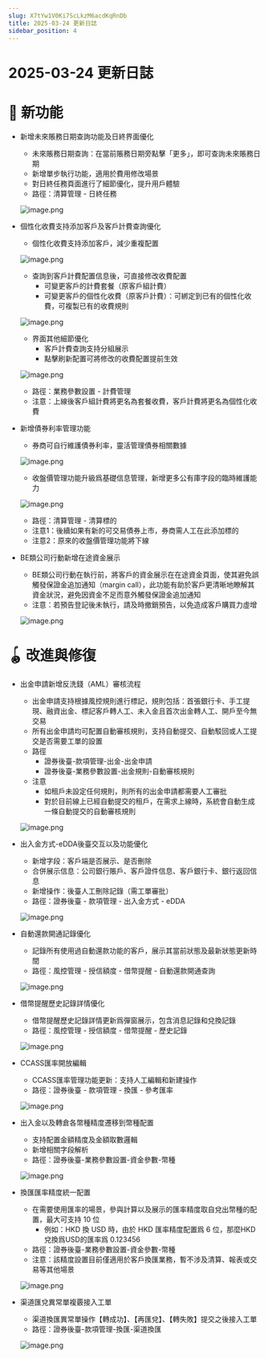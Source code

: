 ```yaml
---
slug: X7tYw1V0Ki7ScLkzM6acdKqRnDb
title: 2025-03-24 更新日誌
sidebar_position: 4
---
```



# 2025-03-24 更新日誌


# 🎉 新功能

- 新增未來賬務日期查詢功能及日終界面優化
    - 未來賬務日期查詢：在當前賬務日期旁點擊「更多」，即可查詢未來賬務日期
    - 新增單步執行功能，適用於費用修改場景
    - 對日終任務頁面進行了細節優化，提升用戶體驗
    - 路徑：清算管理 - 日終任務

    ![image.png](/assets/cf87f692b29e8e2006f62bfc2a4bd083.png)

- 個性化收費支持添加客戶及客戶計費查詢優化
    - 個性化收費支持添加客戶，減少重複配置

    ![image.png](/assets/0e5c232ea30f3ec805a41a34ce6388ae.png)

    - 查詢到客戶計費配置信息後，可直接修改收費配置
        - 可變更客戶的計費套餐（原客戶組計費）
        - 可變更客戶的個性化收費（原客戶計費）：可綁定到已有的個性化收費，可複製已有的收費規則

    ![image.png](/assets/48ed6cf9a15dd55347c7685683d7951c.png)

    - 界面其他細節優化
        - 客戶計費查詢支持分組展示
        - 點擊刷新配置可將修改的收費配置提前生效

    ![image.png](/assets/91970b24b5cb45c2a1f62370479a9d4e.png)

    - 路徑：業務參數設置 - 計費管理
    - 注意：上線後客戶組計費將更名為套餐收費，客戶計費將更名為個性化收費
- 新增債券利率管理功能
    - 券商可自行維護債券利率，靈活管理債券相關數據

    ![image.png](/assets/abd433301675c05b40016b125dfde3a9.png)

    - 收盤價管理功能升級爲基礎信息管理，新增更多公有庫字段的臨時維護能力

    ![image.png](/assets/e377a41046ef9d0cec90b16e2d8891e0.png)

    - 路徑：清算管理 - 清算標的
    - 注意1：後續如果有新的可交易債券上市，券商需人工在此添加標的
    - 注意2：原來的收盤價管理功能將下線
- BE類公司行動新增在途資金展示
    - BE類公司行動在執行前，將客戶的資金展示在在途資金頁面，使其避免誤觸發保證金追加通知（margin call），此功能有助於客戶更清晰地瞭解其資金狀況，避免因資金不足而意外觸發保證金追加通知
    - 注意：若預告登記後未執行，請及時撤銷預告，以免造成客戶購買力虛增

    ![image.png](/assets/4e0116407791268c6584ce7f7d2d3d38.png)


# 🪀 改進與修復

- 出金申請新增反洗錢（AML）審核流程
    - 出金申請支持根據風控規則進行標記，規則包括：首張銀行卡、手工提現、融資出金、標記客戶轉人工、未入金且首次出金轉人工、開戶至今無交易
    - 所有出金申請均可配置自動審核規則，支持自動提交、自動駁回或人工提交是否需要工單的設置
    - 路徑
        - 證券後臺-款項管理-出金-出金申請
        - 證券後臺-業務參數設置-出金規則-自動審核規則
    - 注意
        - 如租戶未設定任何規則，則所有的出金申請都需要人工審批
        - 對於目前線上已經自動提交的租戶，在需求上線時，系統會自動生成一條自動提交的自動審核規則

    ![image.png](/assets/0ea8150bdd15c344ab8e3ba518e7c71f.png)

- 出入金方式-eDDA後臺交互以及功能優化
    - 新增字段：客戶端是否展示、是否刪除
    - 合併展示信息：公司銀行賬戶、客戶證件信息、客戶銀行卡、銀行返回信息
    - 新增操作：後臺人工刪除記錄（需工單審批）
    - 路徑：證券後臺 - 款項管理 - 出入金方式 - eDDA

    ![image.png](/assets/4e892bdb2ab8f74b72aeab452d93753a.png)

- 自動還款開通記錄優化
    - 記錄所有使用過自動還款功能的客戶，展示其當前狀態及最新狀態更新時間
    - 路徑：風控管理 - 授信額度 - 借幣提醒 - 自動還款開通查詢

    ![image.png](/assets/3216b2bbce00816c6efbfa1023954e52.png)

- 借幣提醒歷史記錄詳情優化
    - 借幣提醒歷史記錄詳情更新爲彈窗展示，包含消息記錄和兌換記錄
    - 路徑：風控管理 - 授信額度 - 借幣提醒 - 歷史記錄

    ![image.png](/assets/1a370a3651022b448df62b758e95883f.png)

- CCASS匯率開放編輯
    - CCASS匯率管理功能更新：支持人工編輯和新建操作
    - 路徑：證券後臺 - 款項管理 - 換匯 - 參考匯率

    ![image.png](/assets/ea88eeb8048c03a09846e2844a130c7d.png)

- 出入金以及轉倉各幣種精度遷移到幣種配置
    - 支持配置金額精度及金額取數邏輯
    - 新增相關字段解析
    - 路徑：證券後臺-業務參數設置-資金參數-幣種

    ![image.png](/assets/3e458e7c1e053aabfa0222e43a12aaea.png)

- 換匯匯率精度統一配置
    - 在需要使用匯率的場景，參與計算以及展示的匯率精度取自兌出幣種的配置，最大可支持 10 位
        - 例如：HKD 換 USD 時，由於 HKD 匯率精度配置爲 6 位，那麼HKD兌換爲USD的匯率爲 0.123456
    - 路徑：證券後臺-業務參數設置-資金參數-幣種
    - 注意：該精度設置目前僅適用於客戶換匯業務，暫不涉及清算、報表或交易等其他場景

    ![image.png](/assets/32fc9271080305e9081c8000aafb9b27.png)

- 渠道匯兌異常單複覈接入工單
    - 渠道換匯異常單操作【轉成功】、【再匯兌】、【轉失敗】提交之後接入工單
    - 路徑：證券後臺-款項管理-換匯-渠道換匯

    ![image.png](/assets/5ace8043f84116b852a499eb93ffcd94.png)

